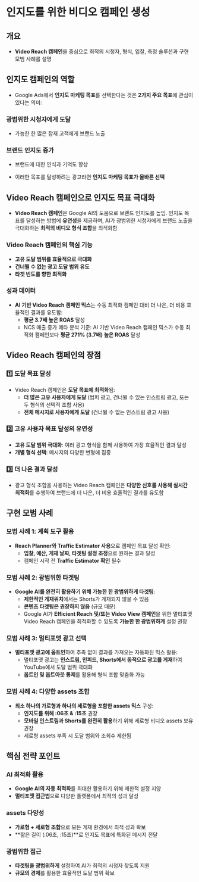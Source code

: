# 인지도를 위한 비디오 캠페인 생성

## 개요
- **Video Reach 캠페인**을 중심으로 최적의 시청자, 형식, 입찰, 측정 솔루션과 구현 모범 사례를 설명

## 인지도 캠페인의 역할

- Google Ads에서 **인지도 마케팅 목표**를 선택한다는 것은 **2가지 주요 목표**에 관심이 있다는 의미:

### 광범위한 시청자에게 도달
- 가능한 한 많은 잠재 고객에게 브랜드 노출

### 브랜드 인지도 증가
- 브랜드에 대한 인식과 기억도 향상

- 이러한 목표를 달성하려는 광고라면 **인지도 마케팅 목표가 올바른 선택**

## Video Reach 캠페인으로 인지도 목표 극대화

- **Video Reach 캠페인**은 Google AI의 도움으로 브랜드 인지도를 높임. 인지도 목표를 달성하는 방법에 **유연성**을 제공하며, AI가 광범위한 시청자에게 브랜드 노출을 극대화하는 **최적의 비디오 형식 조합**을 최적화함

### Video Reach 캠페인의 핵심 기능
- **고유 도달 범위를 효율적으로 극대화**
- **건너뛸 수 없는 광고 도달 범위 유도**
- **타겟 빈도를 향한 최적화**

### 성과 데이터
- **AI 기반 Video Reach 캠페인 믹스**는 수동 최적화 캠페인 대비 더 나은, 더 비용 효율적인 결과를 유도함:
    - **평균 3.7배 높은 ROAS** 달성
    - NCS 매출 증가 메타 분석 기준: AI 기반 Video Reach 캠페인 믹스가 수동 최적화 캠페인보다 **평균 271% (3.7배) 높은 ROAS** 달성

## Video Reach 캠페인의 장점

### 1️⃣ 도달 목표 달성
- Video Reach 캠페인은 **도달 목표에 최적화**됨:
    - **더 많은 고유 사용자에게 도달** (범퍼 광고, 건너뛸 수 있는 인스트림 광고, 또는 두 형식의 선택적 조합 사용)
    - **전체 메시지로 사용자에게 도달** (건너뛸 수 없는 인스트림 광고 사용)

### 2️⃣ 고유 사용자 목표 달성의 유연성
- **고유 도달 범위 극대화**: 여러 광고 형식을 함께 사용하여 가장 효율적인 결과 달성
- **개별 형식 선택**: 메시지의 다양한 변형에 집중

### 3️⃣ 더 나은 결과 달성
- 광고 형식 조합을 사용하는 Video Reach 캠페인은 **다양한 신호를 사용해 실시간 최적화**를 수행하여 브랜드에 더 나은, 더 비용 효율적인 결과를 유도함

## 구현 모범 사례

### 모범 사례 1: 계획 도구 활용
- **Reach Planner와 Traffic Estimator 사용**으로 캠페인 목표 달성 확인:
    - **입찰, 예산, 게재 날짜, 타겟팅 설정 조정**으로 원하는 결과 달성
    - 캠페인 시작 전 **Traffic Estimator 확인** 필수

### 모범 사례 2: 광범위한 타겟팅
- **Google AI를 완전히 활용하기 위해 가능한 한 광범위하게 타겟팅**:
    - **제한적인 게재위치**에서는 Shorts가 게재되지 않을 수 있음
    - **콘텐츠 타겟팅은 권장하지 않음** (규모 때문)
    - Google AI가 **Efficient Reach 및/또는 Video View 캠페인**을 위한 멀티포맷 Video Reach 캠페인을 최적화할 수 있도록 **가능한 한 광범위하게** 설정 권장

### 모범 사례 3: 멀티포맷 광고 선택
- **멀티포맷 광고에 옵트인**하여 추측 없이 결과를 가져오는 자동화된 믹스 활용:
    - 멀티포맷 광고는 **인스트림, 인피드, Shorts에서 동적으로 광고를 게재**하여 YouTube에서 도달 범위 극대화
    - **옵트인 및 옵트아웃 통제**를 활용해 형식 조합 맞춤화 가능

### 모범 사례 4: 다양한 assets 조합
- **최소 하나의 가로형과 하나의 세로형을 포함한 assets 믹스** 구성:
    - **인지도를 위해 :06초 & :15초** 권장
    - **모바일 인스트림과 Shorts를 완전히 활용**하기 위해 세로형 비디오 assets 보유 권장
    - 세로형 assets 부족 시 도달 범위와 조회수 제한됨

## 핵심 전략 포인트

### AI 최적화 활용
- **Google AI의 자동 최적화**를 최대한 활용하기 위해 제한적 설정 지양
- **멀티포맷 접근법**으로 다양한 플랫폼에서 최적의 성과 달성

### assets 다양성
- **가로형 + 세로형 조합**으로 모든 게재 환경에서 최적 성과 확보
- **짧은 길이 (:06초, :15초)**로 인지도 목표에 특화된 메시지 전달

### 광범위한 접근
- **타겟팅을 광범위하게** 설정하여 AI가 최적의 시청자 찾도록 지원
- **규모의 경제**를 활용한 효율적인 도달 범위 확보
